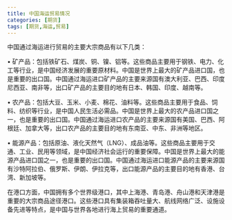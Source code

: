 ```yaml
---
title: 中国海运贸易情况
categories: [期货]
tags: [期货,海运,贸易]
---
```


中国通过海运进行贸易的主要大宗商品有以下几类：

•  矿产品：包括铁矿石、煤炭、铜、镍、铝等。这些商品主要用于钢铁、电力、化工等行业，是中国经济发展的重要原材料。中国是世界上最大的矿产品进口国，也是重要的出口国。中国通过海运进口矿产品的主要来源国有澳大利亚、巴西、印度尼西亚、南非等，出口矿产品的主要目的地有日本、韩国、印度、越南等。

•  农产品：包括大豆、玉米、小麦、棉花、油料等。这些商品主要用于食品、饲料、纺织等行业，是中国人民生活必需品。中国是世界上最大的农产品进口国之一，也是重要的出口国。中国通过海运进口农产品的主要来源国有美国、巴西、阿根廷、加拿大等，出口农产品的主要目的地有东南亚、中东、非洲等地区。

•  能源产品：包括原油、液化天然气（LNG）、成品油等。这些商品主要用于交通、工业、民用等领域，是中国经济社会运行的重要保障。中国是世界上最大的能源产品进口国之一，也是重要的出口国。中国通过海运进口能源产品的主要来源国有沙特阿拉伯、俄罗斯、伊朗、伊拉克等，出口能源产品的主要目的地有香港、台湾、新加坡等。

在港口方面，中国拥有多个世界级港口，其中上海港、青岛港、舟山港和天津港是重要的大宗商品途径港口。这些港口具有集装箱吞吐量大、航线网络广泛、设施设备先进等特点，是中国与世界各地进行海上贸易的重要通道。